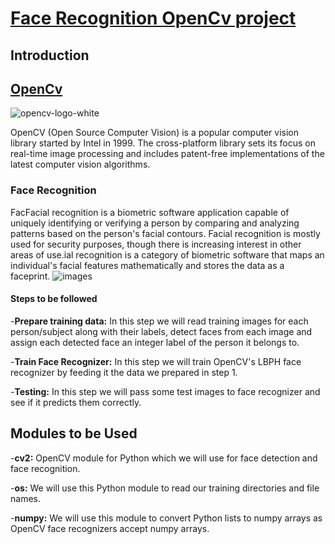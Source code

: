 # [Face Recognition OpenCv project](https://github.com/sam2702/Face-Recognition-OpenCv-project)
## Introduction
## [OpenCv](https://en.wikipedia.org/wiki/OpenCV)
![opencv-logo-white](https://user-images.githubusercontent.com/29937202/42703544-832ec5c8-86ea-11e8-91ca-68376e185d23.png)

OpenCV (Open Source Computer Vision) is a popular computer vision library started by Intel in 1999. The cross-platform library sets its focus on real-time image processing and includes patent-free implementations of the latest computer vision algorithms.
### Face Recognition
FacFacial recognition is a biometric software application capable of uniquely identifying or verifying a person by comparing and analyzing patterns based on the person's facial contours. Facial recognition is mostly used for security purposes, though there is increasing interest in other areas of use.ial recognition is a category of biometric software that maps an individual's facial features mathematically and stores the data as a faceprint.
![images](https://user-images.githubusercontent.com/29937202/42703916-9c0c4b8c-86eb-11e8-8a17-282f0e316f1e.jpg)

#### Steps to be followed

-**Prepare training data:** In this step we will read training images for each person/subject along with their labels, detect faces from                               each image and assign each detected face an integer label of the person it belongs to.

-**Train Face Recognizer:** In this step we will train OpenCV's LBPH face recognizer by feeding it the data we prepared in step 1.

-**Testing:** In this step we will pass some test images to face recognizer and see if it predicts them correctly.


## Modules to be Used

-**cv2:** OpenCV module for Python which we will use for face detection and face recognition.

-**os:** We will use this Python module to read our training directories and file names.

-**numpy:** We will use this module to convert Python lists to numpy arrays as OpenCV face recognizers accept numpy arrays.



